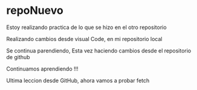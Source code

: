 # repoNuevo
Estoy realizando practica de lo que se hizo en el otro repositorio

Realizando cambios desde visual Code, en mi repositorio local

Se continua parendiendo, Esta vez haciendo cambios desde el repositorio de github

Continuamos aprendiendo !!!

Ultima leccion desde GitHub, ahora vamos a probar fetch 

